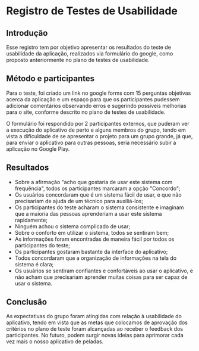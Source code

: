 # Registro de Testes de Usabilidade

## Introdução

Esse registro tem por objetivo apresentar os resultados do teste de usabilidade da aplicação, realizados via formulário do google, como proposto anteriormente no plano de testes de usabilidade. 

## Método e participantes

Para o teste, foi criado um link no google forms com 15 perguntas objetivas acerca da aplicação e um espaço para que os participantes pudessem adicionar comentários observando erros e sugerindo possíveis melhorias para o site, conforme descrito no plano de testes de usabilidade.

O formulário foi respondido por 2 participantes externos, que puderam ver a execução do aplicativo de perto e alguns membros do grupo, tendo em vista a dificuldade de se apresentar o projeto para um grupo grande, já que, para enviar o aplicativo para outras pessoas, seria necessário subir a aplicação no Google Play.

## Resultados

- Sobre a afirmação "acho que gostaria de usar este sistema com frequência", todos os participantes marcaram a opção "Concordo";
- Os usuários concordaram que é um sistema fácil de usar, e que não precisariam de ajuda de um técnico para auxiliá-los;
- Os participantes do teste acharam o sistema consistente e imaginam que a maioria das pessoas aprenderiam a usar este sistema rapidamente;
- Ninguém achou o sistema complicado de usar;
- Sobre o conforto em utilizar o sistema, todos se sentiram bem;
- As informações foram encontradas de maneira fácil por todos os participantes do teste;
- Os participantes gostaram bastante da interface do aplicativo;
- Todos concordaram que a organização de informações na tela do sistema é clara;
- Os usuários se sentiram confiantes e confortáveis ao usar o aplicativo, e não acham que precisariam aprender muitas coisas para ser capaz de usar o sistema.

## Conclusão

As expectativas do grupo foram atingidas com relação à usabilidade do aplicativo, tendo em vista que as metas que colocamos de aprovação dos critérios no plano de teste foram alcançadas ao receber o feedback dos participantes. No futuro, podem surgir novas ideias para aprimorar cada vez mais o nosso aplicativo de peladas.
